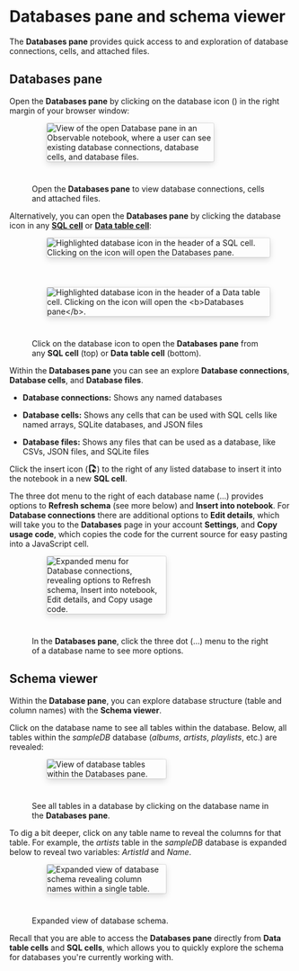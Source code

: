 # Databases pane and schema viewer

The **Databases pane** provides quick access to and exploration of database connections, cells, and attached files.

## Databases pane

Open the **Databases pane** by clicking on the database icon (<Icon name="database" />) in the right margin of your browser window:

<figure>
  <img
    style="border-radius:2px;box-shadow:0 4px 12px rgba(0,0,0,0.15), 0 0 0 1px rgba(0, 0, 0, 0.1);margin-left:27px;margin-bottom:40px;max-width: 70%"
    src="/data/databases/databases-pane/database-pane.png" alt="View of the open Database pane in an Observable notebook, where a user can see existing database connections, database cells, and database files."
  />
  <figcaption>Open the <b>Databases pane</b> to view database connections, cells and attached files.</figcaption>
</figure>

Alternatively, you can open the **Databases pane** by clicking the database icon in any [**SQL cell**](https://observablehq.com/@observablehq/sql-cell) or [**Data table cell**](https://observablehq.com/@observablehq/data-table-cell):

<figure>
  <img
    style="border-radius:2px;box-shadow:0 4px 12px rgba(0,0,0,0.15), 0 0 0 1px rgba(0, 0, 0, 0.1);margin-left:27px;margin-bottom:40px;max-width: ${width}"
    src="/data/databases/databases-pane/sql-cell-database-pane.png" alt="Highlighted database icon in the header of a SQL cell. Clicking on the icon will open the Databases pane."
  />
</figure>

<figure>
  <img
    style="border-radius:2px;box-shadow:0 4px 12px rgba(0,0,0,0.15), 0 0 0 1px rgba(0, 0, 0, 0.1);margin-left:27px;margin-bottom:40px;max-width: ${width}"
    src="/data/databases/databases-pane/dtc-databases-pane.png" alt="Highlighted database icon in the header of a Data table cell. Clicking on the icon will open the <b>Databases pane</b>."
  />
  <figcaption>Click on the database icon to open the <b>Databases pane</b> from any <b>SQL cell</b> (top) or <b>Data table cell</b> (bottom).</figcaption>
</figure>

Within the **Databases pane** you can see an explore **Database connections**, **Database cells**, and **Database files**. 

- **Database connections:** Shows any named databases

- **Database cells:** Shows any cells that can be used with SQL cells like named arrays, SQLite databases, and JSON files

- **Database files:** Shows any files that can be used as a database, like CSVs, JSON files, and SQLite files

Click the insert icon (<svg style="margin-bottom: -0.15em; display: inline !important;" width="16" height="16" viewBox="0 0 16 16" fill="currentColor" fill-rule="evenodd" clip-rule="evenodd"><path d="M10.2929 8.29291L11.7071 9.70712L9.4142 12L11.7071 14.2929L10.2929 15.7071L6.58577 12L10.2929 8.29291Z"></path><path d="M8 11L14 11L14 13L8 13L8 11Z"></path><path d="M2 3C2 1.89543 2.89543 1 4 1H10L14 5V8H12V6H9V3H4V13H6V15H4C2.89543 15 2 14.1046 2 13V3Z"></path></svg>) to the right of any listed database to insert it into the notebook in a new **SQL cell**.

The three dot menu to the right of each database name (...) provides options to **Refresh schema** (see more below) and **Insert into notebook**. For **Database connections** there are additional options to **Edit details**, which will take you to the **Databases** page in your account **Settings**, and **Copy usage code**, which copies the code for the current source for easy pasting into a JavaScript cell. 

<figure>
  <img
    style="border-radius:2px;box-shadow:0 4px 12px rgba(0,0,0,0.15), 0 0 0 1px rgba(0, 0, 0, 0.1);margin-left:27px;margin-bottom:40px;max-width: 50%"
    src="/data/databases/databases-pane/databasesPanelSubMenu.png" alt="Expanded menu for Database connections, revealing options to Refresh schema, Insert into notebook, Edit details, and Copy usage code."
  />
  <figcaption>In the <b>Databases pane</b>, click the three dot (...) menu to the right of a database name to see more options.</figcaption>
</figure>

## Schema viewer

Within the **Database pane**, you can explore database structure (table and column names) with the **Schema viewer**. 

Click on the database name to see all tables within the database. Below, all tables within the *sampleDB* database (*albums*, *artists*, *playlists*, etc.) are revealed:

<figure>
  <img
    style="border-radius:2px;box-shadow:0 4px 12px rgba(0,0,0,0.15), 0 0 0 1px rgba(0, 0, 0, 0.1);margin-left:27px;margin-bottom:40px;max-width: 50%"
    src="/data/databases/databases-pane/expandedSchema.png" alt="View of database tables within the Databases pane."
  />
  <figcaption>See all tables in a database by clicking on the database name in the <b>Databases pane</b>.</figcaption>
</figure>

To dig a bit deeper, click on any table name to reveal the columns for that table. For example, the *artists* table in the *sampleDB* database is expanded below to reveal two variables: *ArtistId* and *Name*.

<figure>
  <img
    style="border-radius:2px;box-shadow:0 4px 12px rgba(0,0,0,0.15), 0 0 0 1px rgba(0, 0, 0, 0.1);margin-left:27px;margin-bottom:40px;max-width: 50%"
    src="/data/databases/databases-pane/schemaArtistsExpanded.png" alt="Expanded view of database schema revealing column names within a single table."
  />
  <figcaption>Expanded view of database schema.</figcaption>
</figure>

Recall that you are able to access the **Databases pane** directly from **Data table cells** and **SQL cells**, which allows you to quickly explore the schema for databases you're currently working with.